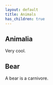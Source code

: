 ```yaml
---
layout: default
title: Animals
has_children: true
---
```


## Animalia

Very cool.

## Bear

A bear is a carnivore.
